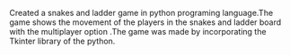 Created a snakes and ladder game in python programing language.The game shows the movement of the players in the snakes and ladder board with the multiplayer option .The game was made by incorporating the Tkinter library of the python.
